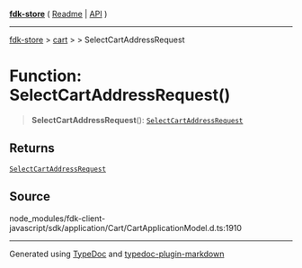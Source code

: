 [**fdk-store**](../../../README.md) ( [Readme](../../../README.md) \| [API](../../../API.md) )

---

[fdk-store](../../../API.md) > [cart](../../README.md) > [<internal>](../README.md) > SelectCartAddressRequest

# Function: SelectCartAddressRequest()

> **SelectCartAddressRequest**(): [`SelectCartAddressRequest`](../type-aliases/type-alias.SelectCartAddressRequest.md)

## Returns

[`SelectCartAddressRequest`](../type-aliases/type-alias.SelectCartAddressRequest.md)

## Source

node_modules/fdk-client-javascript/sdk/application/Cart/CartApplicationModel.d.ts:1910

---

Generated using [TypeDoc](https://typedoc.org/) and [typedoc-plugin-markdown](https://www.npmjs.com/package/typedoc-plugin-markdown)

